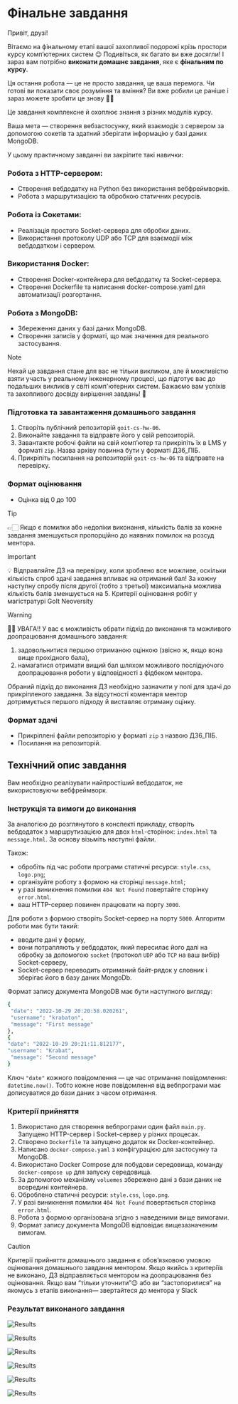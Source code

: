 # Фінальне завдання

Привіт, друзі!

Вітаємо на фінальному етапі вашої захопливої подорожі крізь простори курсу
комп’ютерних систем 😉 Подивіться, як багато ви вже досягли! І зараз вам
потрібно **виконати домашнє завдання**, яке є **фінальним по курсу**.

Ця остання робота — це не просто завдання, це ваша перемога. Чи готові ви
показати своє розуміння та вміння? Ви вже робили це раніше і зараз можете
зробити це знову 💪🏼

Це завдання комплексне й охоплює знання з різних модулів курсу.

Ваша мета — створення вебзастосунку, який взаємодіє з сервером за допомогою
сокетів та здатний зберігати інформацію у базі даних MongoDB.

У цьому практичному завданні ви закріпите такі навички:

### Робота з HTTP-сервером:

- Створення вебдодатку на Python без використання вебфреймворків.
- Робота з маршрутизацією та обробкою статичних ресурсів.

### Робота із Сокетами:

- Реалізація простого Socket-сервера для обробки даних.
- Використання протоколу UDP або TCP для взаємодії між вебдодатком і сервером.

### Використання Docker:

- Створення Docker-контейнера для вебдодатку та Socket-сервера.
- Створення Dockerfile та написання docker-compose.yaml для автоматизації
  розгортання.

### Робота з MongoDB:

- Збереження даних у базі даних MongoDB.
- Створення записів у форматі, що має значення для реального застосування.

> [!NOTE]
>
> Нехай це завдання стане для вас не тільки викликом, але й можливістю взяти
> участь у реальному інженерному процесі, що підготує вас до подальших викликів
> у світі комп'ютерних систем. Бажаємо вам успіхів та захопливого досвіду
> вирішення завдань! 🎢

### Підготовка та завантаження домашнього завдання

1. Створіть публічний репозиторій `goit-cs-hw-06`.
2. Виконайте завдання та відправте його у свій репозиторій.
3. Завантажте робочі файли на свій комп’ютер та прикріпіть їх в LMS у форматі
   `zip`. Назва архіву повинна бути у форматі ДЗ6_ПІБ.
4. Прикріпіть посилання на репозиторій `goit-cs-hw-06` та відправте на
   перевірку.

### Формат оцінювання

- Оцінка від 0 до 100

> [!TIP]
>
> 👉🏻 Якщо є помилки або недоліки виконання, кількість балів за кожне завдання
> зменшується пропорційно до наявних помилок на розсуд ментора.

> [!IMPORTANT]
>
> 💡 Відправляйте ДЗ на перевірку, коли зроблено все можливе, оскільки кількість
> спроб здачі завдання впливає на отриманий бал! За кожну наступну спробу після
> другої (тобто з третьої) максимальна можлива кількість балів зменшується на 5.
> Критерії оцінювання робіт у магістратурі GoIt Neoversity

> [!WARNING]
>
> ☝🏻 УВАГА!! У вас є можливість обрати підхід до виконання та можливого
> доопрацювання домашнього завдання:
>
> 1. задовольнитися першою отриманою оцінкою (звісно ж, якщо вона вище
>    прохідного бала),
> 2. намагатися отримати вищий бал шляхом можливого послідуючого доопрацювання
>    роботи у відповідності з фідбеком ментора.
>
> Обраний підхід до виконання ДЗ необхідно зазначити у полі для здачі до
> прикріпленого завдання. За відсутності коментаря ментор дотримується першого
> підходу й виставляє отриману оцінку.

### Формат здачі

- Прикріплені файли репозиторію у форматі `zip` з назвою ДЗ6_ПІБ.
- Посилання на репозиторій.

## Технічний опис завдання

Вам необхідно реалізувати найпростіший вебдодаток, не використовуючи
вебфреймворк.

### Інструкція та вимоги до виконання

За аналогією до розглянутого в конспекті прикладу, створіть вебдодаток з
маршрутизацією для двох `html`-сторінок: `index.html` та `message.html`. За
основу візьміть наступні файли.

Також:

- обробіть під час роботи програми статичні ресурси: `style.css`, `logo.png`;
- організуйте роботу з формою на сторінці `message.html`;
- у разі виникнення помилки `404 Not Found` повертайте сторінку `error.html`.
- ваш HTTP-сервер повинен працювати на порту `3000`.

Для роботи з формою створіть Socket-сервер на порту `5000`. Алгоритм роботи має
бути такий:

- вводите дані у форму,
- вони потрапляють у вебдодаток, який пересилає його далі на обробку за
  допомогою `socket` (протокол `UDP` або `TCP` на ваш вибір) Socket-серверу,
- Socket-сервер переводить отриманий байт-рядок у словник і зберігає його в базу
  даних MongoDb.

Формат запису документа MongoDB має бути наступного вигляду:

```bash
{
 "date": "2022-10-29 20:20:58.020261",
 "username": "krabaton",
 "message": "First message"
},
{
"date": "2022-10-29 20:21:11.812177",
"username": "Krabat",
 "message": "Second message"
}
```

Ключ `"date"` кожного повідомлення — це час отримання повідомлення:
`datetime.now()`. Тобто кожне нове повідомлення від вебпрограми має дописуватися
до бази даних з часом отримання.

### Критерії прийняття

1. Використано для створення вебпрограми один файл `main.py`. Запущено
   HTTP-сервер і Socket-сервер у різних процесах.
2. Створено `Dockerfile` та запущено додаток як Docker-контейнер.
3. Написано `docker-compose.yaml` з конфігурацією для застосунку та MongoDB.
4. Використано Docker Compose для побудови середовища, команду
   `docker-compose up` для запуску середовища.
5. За допомогою механізму `voluemes` збережено дані з бази даних не всередині
   контейнера.
6. Оброблено статичні ресурси: `style.css`, `logo.png`.
7. У разі виникнення помилки `404 Not Found` повертається сторінка `error.html`.
8. Робота з формою організована згідно з наведеними вище вимогами.
9. Формат запису документа MongoDB відповідає вищезазначеним вимогам.

> [!CAUTION]
>
> Критерії прийняття домашнього завдання є обов’язковою умовою оцінювання
> домашнього завдання ментором. Якщо якийсь з критеріїв не виконано, ДЗ
> відправляється ментором на доопрацювання без оцінювання. Якщо вам “тільки
> уточнити”😉 або ви “застопорилися” на якомусь з етапів виконання— звертайтеся
> до ментора у Slack

### Результат виконаного завдання

![Results](./print_screens/print_screen_01.png)

![Results](./print_screens/print_screen_02.png)

![Results](./print_screens/print_screen_03.png)

![Results](./print_screens/print_screen_04.png)

![Results](./print_screens/print_screen_05.png)

![Results](./print_screens/print_screen_06.png)
